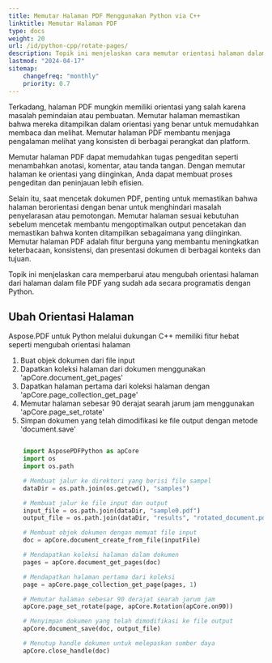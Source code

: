 ```yaml
---
title: Memutar Halaman PDF Menggunakan Python via C++
linktitle: Memutar Halaman PDF
type: docs
weight: 20
url: /id/python-cpp/rotate-pages/
description: Topik ini menjelaskan cara memutar orientasi halaman dalam file PDF yang ada secara programatik dengan Python via C++.
lastmod: "2024-04-17"
sitemap:
    changefreq: "monthly"
    priority: 0.7
---
```


Terkadang, halaman PDF mungkin memiliki orientasi yang salah karena masalah pemindaian atau pembuatan. Memutar halaman memastikan bahwa mereka ditampilkan dalam orientasi yang benar untuk memudahkan membaca dan melihat.
Memutar halaman PDF membantu menjaga pengalaman melihat yang konsisten di berbagai perangkat dan platform.

Memutar halaman PDF dapat memudahkan tugas pengeditan seperti menambahkan anotasi, komentar, atau tanda tangan. Dengan memutar halaman ke orientasi yang diinginkan, Anda dapat membuat proses pengeditan dan peninjauan lebih efisien.

Selain itu, saat mencetak dokumen PDF, penting untuk memastikan bahwa halaman berorientasi dengan benar untuk menghindari masalah penyelarasan atau pemotongan.
 Memutar halaman sesuai kebutuhan sebelum mencetak membantu mengoptimalkan output pencetakan dan memastikan bahwa konten ditampilkan sebagaimana yang diinginkan. Memutar halaman PDF adalah fitur berguna yang membantu meningkatkan keterbacaan, konsistensi, dan presentasi dokumen di berbagai konteks dan tujuan.

Topik ini menjelaskan cara memperbarui atau mengubah orientasi halaman dari halaman dalam file PDF yang sudah ada secara programatis dengan Python.

## Ubah Orientasi Halaman

Aspose.PDF untuk Python melalui dukungan C++ memiliki fitur hebat seperti mengubah orientasi halaman

1. Buat objek dokumen dari file input
1. Dapatkan koleksi halaman dari dokumen menggunakan 'apCore.document_get_pages'
1. Dapatkan halaman pertama dari koleksi halaman dengan 'apCore.page_collection_get_page'
1. Memutar halaman sebesar 90 derajat searah jarum jam menggunakan 'apCore.page_set_rotate'
1. Simpan dokumen yang telah dimodifikasi ke file output dengan metode 'document.save'

```python

    import AsposePDFPython as apCore
    import os
    import os.path

    # Membuat jalur ke direktori yang berisi file sampel
    dataDir = os.path.join(os.getcwd(), "samples")

    # Membuat jalur ke file input dan output
    input_file = os.path.join(dataDir, "sample0.pdf")
    output_file = os.path.join(dataDir, "results", "rotated_document.pdf")

    # Membuat objek dokumen dengan memuat file input
    doc = apCore.document_create_from_file(inputFile)

    # Mendapatkan koleksi halaman dalam dokumen
    pages = apCore.document_get_pages(doc)

    # Mendapatkan halaman pertama dari koleksi
    page = apCore.page_collection_get_page(pages, 1)

    # Memutar halaman sebesar 90 derajat searah jarum jam
    apCore.page_set_rotate(page, apCore.Rotation(apCore.on90))

    # Menyimpan dokumen yang telah dimodifikasi ke file output
    apCore.document_save(doc, output_file)

    # Menutup handle dokumen untuk melepaskan sumber daya
    apCore.close_handle(doc)
```